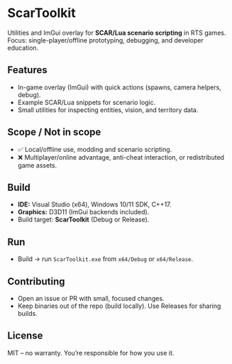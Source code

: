 # ScarToolkit

Utilities and ImGui overlay for **SCAR/Lua scenario scripting** in RTS games.  
Focus: single-player/offline prototyping, debugging, and developer education.

## Features
- In-game overlay (ImGui) with quick actions (spawns, camera helpers, debug).
- Example SCAR/Lua snippets for scenario logic.
- Small utilities for inspecting entities, vision, and territory data.

## Scope / Not in scope
- ✅ Local/offline use, modding and scenario scripting.
- ❌ Multiplayer/online advantage, anti-cheat interaction, or redistributed game assets.

## Build
- **IDE:** Visual Studio (x64), Windows 10/11 SDK, C++17.
- **Graphics:** D3D11 (ImGui backends included).
- Build target: **ScarToolkit** (Debug or Release).

## Run
- Build → run `ScarToolkit.exe` from `x64/Debug` or `x64/Release`.

## Contributing
- Open an issue or PR with small, focused changes.
- Keep binaries out of the repo (build locally). Use Releases for sharing builds.

## License
MIT – no warranty. You’re responsible for how you use it.
